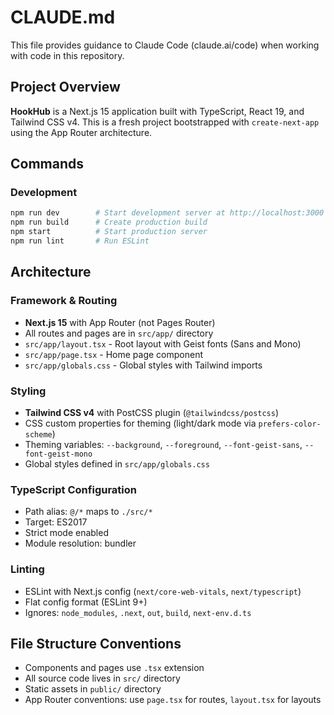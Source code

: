 # CLAUDE.md

This file provides guidance to Claude Code (claude.ai/code) when working with code in this repository.

## Project Overview

**HookHub** is a Next.js 15 application built with TypeScript, React 19, and Tailwind CSS v4. This is a fresh project bootstrapped with `create-next-app` using the App Router architecture.

## Commands

### Development
```bash
npm run dev        # Start development server at http://localhost:3000
npm run build      # Create production build
npm start          # Start production server
npm run lint       # Run ESLint
```

## Architecture

### Framework & Routing
- **Next.js 15** with App Router (not Pages Router)
- All routes and pages are in `src/app/` directory
- `src/app/layout.tsx` - Root layout with Geist fonts (Sans and Mono)
- `src/app/page.tsx` - Home page component
- `src/app/globals.css` - Global styles with Tailwind imports

### Styling
- **Tailwind CSS v4** with PostCSS plugin (`@tailwindcss/postcss`)
- CSS custom properties for theming (light/dark mode via `prefers-color-scheme`)
- Theming variables: `--background`, `--foreground`, `--font-geist-sans`, `--font-geist-mono`
- Global styles defined in `src/app/globals.css`

### TypeScript Configuration
- Path alias: `@/*` maps to `./src/*`
- Target: ES2017
- Strict mode enabled
- Module resolution: bundler

### Linting
- ESLint with Next.js config (`next/core-web-vitals`, `next/typescript`)
- Flat config format (ESLint 9+)
- Ignores: `node_modules`, `.next`, `out`, `build`, `next-env.d.ts`

## File Structure Conventions
- Components and pages use `.tsx` extension
- All source code lives in `src/` directory
- Static assets in `public/` directory
- App Router conventions: use `page.tsx` for routes, `layout.tsx` for layouts
